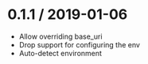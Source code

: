 0.1.1 / 2019-01-06
==================

  * Allow overriding base_uri
  * Drop support for configuring the env
  * Auto-detect environment
